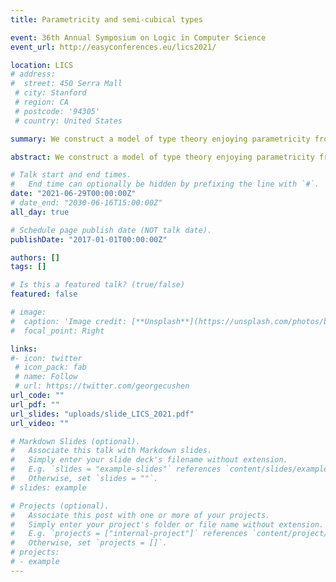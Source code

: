 ```yaml
---
title: Parametricity and semi-cubical types

event: 36th Annual Symposium on Logic in Computer Science
event_url: http://easyconferences.eu/lics2021/

location: LICS
# address:
#  street: 450 Serra Mall
 # city: Stanford
 # region: CA
 # postcode: '94305'
 # country: United States

summary: We construct a model of type theory enjoying parametricity from an arbitrary one. A type in the new model is a semi-cubical type in the old one, illustrating the correspondence between parametricity and cubes.

abstract: We construct a model of type theory enjoying parametricity from an arbitrary one. A type in the new model is a semi-cubical type in the old one, illustrating the correspondence between parametricity and cubes. <br/> &nbsp;&nbsp; Our construction works not only for parametricity, but also for similar interpretations of type theory and in fact similar interpretations of any generalized algebraic theory. To be precise we consider a functor forgetting unary operations and equations defining them recursively in a generalized algebraic theory. We show that it has a right adjoint. <br/> &nbsp;&nbsp; We use techniques from locally presentable category theory, as well as from quotient inductive-inductive types. 

# Talk start and end times.
#   End time can optionally be hidden by prefixing the line with `#`.
date: "2021-06-29T00:00:00Z"
# date_end: "2030-06-16T15:00:00Z"
all_day: true

# Schedule page publish date (NOT talk date).
publishDate: "2017-01-01T00:00:00Z"

authors: []
tags: []

# Is this a featured talk? (true/false)
featured: false

# image:
#  caption: 'Image credit: [**Unsplash**](https://unsplash.com/photos/bzdhc5b3Bxs)'
#  focal_point: Right

links:
#- icon: twitter
 # icon_pack: fab
 # name: Follow
 # url: https://twitter.com/georgecushen
url_code: ""
url_pdf: ""
url_slides: "uploads/slide_LICS_2021.pdf"
url_video: ""

# Markdown Slides (optional).
#   Associate this talk with Markdown slides.
#   Simply enter your slide deck's filename without extension.
#   E.g. `slides = "example-slides"` references `content/slides/example-slides.md`.
#   Otherwise, set `slides = ""`.
# slides: example

# Projects (optional).
#   Associate this post with one or more of your projects.
#   Simply enter your project's folder or file name without extension.
#   E.g. `projects = ["internal-project"]` references `content/project/deep-learning/index.md`.
#   Otherwise, set `projects = []`.
# projects:
# - example
---
```



